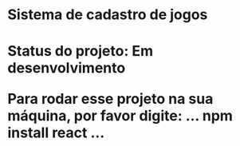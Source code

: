 <h1> Sistema de cadastro de jogos <h1/>

Status do projeto: Em desenvolvimento

Para rodar esse projeto na sua máquina, por favor digite:
...
npm install react
...
